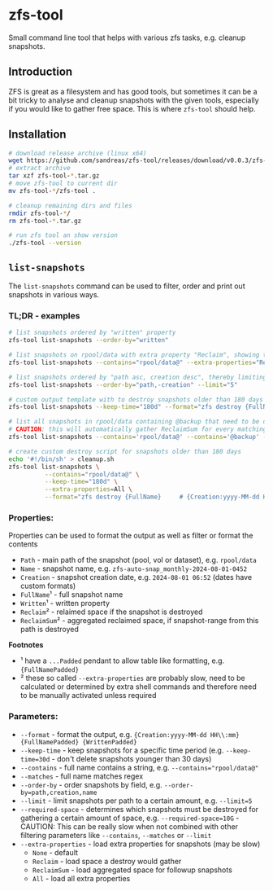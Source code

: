 # zfs-tool
Small command line tool that helps with various zfs tasks, e.g. cleanup snapshots.

## Introduction

ZFS is great as a filesystem and has good tools, but sometimes it can be a bit tricky to analyse and cleanup snapshots with the given tools, especially if you would like to gather free space. This is where `zfs-tool` should help.

## Installation

```bash
# download release archive (linux x64)
wget https://github.com/sandreas/zfs-tool/releases/download/v0.0.3/zfs-tool-0.0.3-linux-x64.tar.gz
# extract archive
tar xzf zfs-tool-*.tar.gz
# move zfs-tool to current dir
mv zfs-tool-*/zfs-tool .

# cleanup remaining dirs and files
rmdir zfs-tool-*/
rm zfs-tool-*.tar.gz

# run zfs tool an show version
./zfs-tool --version
```

## `list-snapshots`

The `list-snapshots` command can be used to filter, order and print out snapshots in various ways.

### TL;DR - examples

```bash
# list snapshots ordered by "written" property
zfs-tool list-snapshots --order-by="written"

# list snapshots on rpool/data with extra property "Reclaim", showing the space reclaimed after deletion
zfs-tool list-snapshots --contains="rpool/data@" --extra-properties="Reclaim"

# list snapshots ordered by "path asc, creation desc", thereby limiting to 5 newest snapshos per dataset
zfs-tool list-snapshots --order-by="path,-creation" --limit="5"

# custom output template with to destroy snapshots older than 180 days
zfs-tool list-snapshots --keep-time="180d" --format="zfs destroy {FullName}     # {Creation} {Written}"

# list all snapshots in rpool/data containing @backup that need to be deleted to gather 1 GB space
# CAUTION: this will automatically gather ReclaimSum for every matching snapshot and take long
zfs-tool list-snapshots --contains='rpool/data@' --contains='@backup' --required-space='1G'

# create custom destroy script for snapshots older than 180 days
echo '#!/bin/sh' > cleanup.sh
zfs-tool list-snapshots \
          --contains="rpool/data@" \
          --keep-time="180d" \
          --extra-properties=All \
          --format="zfs destroy {FullName}     # {Creation:yyyy-MM-dd HH\\:mm}  rcl: {ReclaimPadded} sum: {ReclaimSumPadded}" >> cleanup.sh

```
### Properties:

Properties can be used to format the output as well as filter or format the contents

- `Path` - main path of the snapshot (pool, vol or dataset), e.g. `rpool/data`
- `Name` - snapshot name, e.g. `zfs-auto-snap_monthly-2024-08-01-0452`
- `Creation` - snapshot creation date, e.g. `2024-08-01 06:52` (dates have custom formats)
- `FullName`¹ - full snapshot name
- `Written`¹ - written property
- `Reclaim`² - relaimed space if the snapshot is destroyed
- `ReclaimSum`² - aggregated reclaimed space, if snapshot-range from this path is destroyed

**Footnotes**
- ¹ have a `...Padded` pendant to allow table like formatting, e.g. `{FullNamePadded}`
- ² these so called `--extra-properties` are probably slow, need to be calculated or determined by extra shell commands and therefore need to be manually activated unless required

### Parameters:

- `--format` - format the output, e.g. `{Creation:yyyy-MM-dd HH\\:mm} {FullNamePadded} {WrittenPadded}`
- `--keep-time` - keep snapshots for a specific time period (e.g. `--keep-time=30d` - don't delete snapshots younger than 30 days)
- `--contains` - full name contains a string, e.g. `--contains="rpool/data@"`      
- `--matches` - full name matches regex
- `--order-by` - order snapshots by field, e.g. `--order-by=path,creation,name`
- `--limit` - limit snapshots per path to a certain amount, e.g. `--limit=5`
- `--required-space` - determines which snapshots must be destroyed for gathering a certain amount of space, e.g. `--required-space=10G` - CAUTION: This can be really slow when not combined with other filtering parameters like `--contains`, `--matches` or `--limit`
- `--extra-properties` - load extra properties for snapshots (may be slow)
  - `None` - default
  - `Reclaim` - load space a destroy would gather
  - `ReclaimSum` - load aggregated space for followup snapshots
  - `All` - load all extra properties